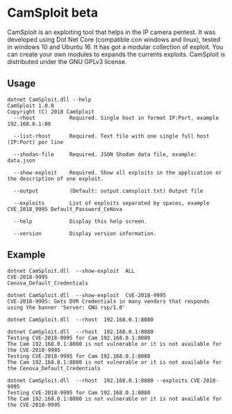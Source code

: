 # CamSploit beta 
CamSploit is an exploiting tool that helps in the IP camera pentest. It was developed using Dot Net Core (compatible con windows and linux), tested in windows 10 and Ubuntu 16. It has got a modular collection of exploit. You can create your own modules to expands the currents exploits. CamSploit is distributed under the GNU GPLv3 license.
## Usage
```
dotnet CamSploit.dll --help
CamSploit 1.0.0
Copyright (C) 2018 CamSploit
  --rhost           Required. Single host in format IP:Port, example 192.168.0.1:80

  --list-rhost      Required. Text file with one single full host (IP:Port) per line

  --shodan-file     Required. JSON Shodan data file, example: data.json

  --show-exploit    Required. Show all exploits in the application or the description of one exploit.

  --output          (Default: output.camsploit.txt) Output file

  --exploits        List of exploits separated by spaces, example CVE_2018_9995 Default_Password_CeNova

  --help            Display this help screen.

  --version         Display version information.
```
## Example
```
dotnet CamSploit.dll  --show-exploit  ALL
CVE-2018-9995
Cenova_Default_Credentials

dotnet CamSploit.dll  --show-exploit  CVE-2018-9995
CVE-2018-9995: Gets DVR Credentials in many vendors that responds using the banner 'Server: GNU rsp/1.0'

dotnet CamSploit.dll  --rhost  192.168.0.1:8080

dotnet CamSploit.dll  --rhost  192.168.0.1:8080
Testing CVE-2018-9995 for Cam 192.168.0.1:8080
The Cam 192.168.0.1:8080 is not vulnerable or it is not available for the CVE-2018-9995
Testing CVE-2018-9995 for Cam 192.168.0.1:8080
The Cam 192.168.0.1:8080 is not vulnerable or it is not available for the Cenova_Default_Credentials

dotnet CamSploit.dll  --rhost  192.168.0.1:8080 --exploits CVE-2018-9995
Testing CVE-2018-9995 for Cam 192.168.0.1:8080
The Cam 192.168.0.1:8080 is not vulnerable or it is not available for the CVE-2018-9995
```